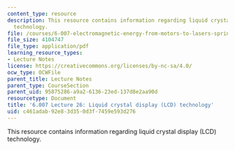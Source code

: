 ```yaml
---
content_type: resource
description: This resource contains information regarding liquid crystal display (LCD)
  technology.
file: /courses/6-007-electromagnetic-energy-from-motors-to-lasers-spring-2011/c461adab92e83d350d3f7459e593d276_MIT6_007S11_lec26.pdf
file_size: 4104747
file_type: application/pdf
learning_resource_types:
- Lecture Notes
license: https://creativecommons.org/licenses/by-nc-sa/4.0/
ocw_type: OCWFile
parent_title: Lecture Notes
parent_type: CourseSection
parent_uid: 95875286-a9a2-6136-23ed-137d8e2aa90d
resourcetype: Document
title: '6.007 Lecture 26: Liquid crystal display (LCD) technology'
uid: c461adab-92e8-3d35-0d3f-7459e593d276
---
```

This resource contains information regarding liquid crystal display (LCD) technology.